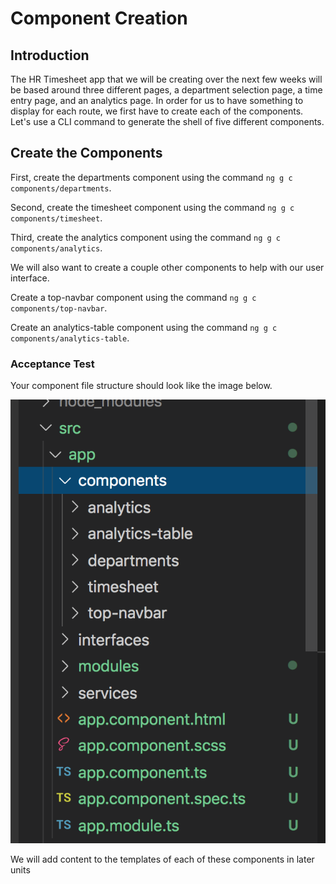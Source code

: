 # Component Creation


## Introduction

The HR Timesheet app that we will be creating over the next few weeks will be based around three different pages, a department selection page, a time entry page, and an analytics page. In order for us to have something to display for each route, we first have to create each of the components. Let's use a CLI command to generate the shell of five different components. 


## Create the Components

First, create the departments component using the command `ng g c components/departments`.

Second, create the timesheet component using the command `ng g c components/timesheet`.

Third, create the analytics component using the command `ng g c components/analytics`.

We will also want to create a couple other components to help with our user interface.

Create a top-navbar component using the command `ng g c components/top-navbar`.

Create an analytics-table component using the command `ng g c components/analytics-table`.


### Acceptance Test

Your component file structure should look like the image below.

![Component Structure](img/component_structure.png)

We will add content to the templates of each of these components in later units
